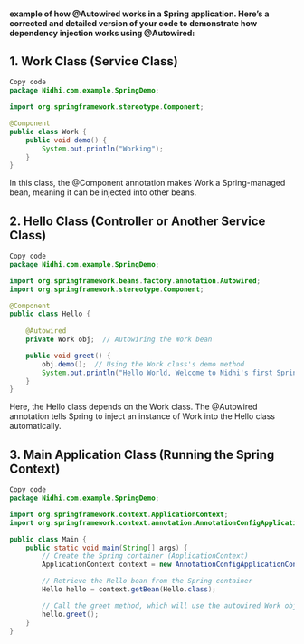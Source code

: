 #### example of how @Autowired works in a Spring application. Here’s a corrected and detailed version of your code to demonstrate how dependency injection works using @Autowired:

## 1. Work Class (Service Class)
```java
Copy code
package Nidhi.com.example.SpringDemo;

import org.springframework.stereotype.Component;

@Component
public class Work {
    public void demo() {
        System.out.println("Working");
    }
}
```
In this class, the @Component annotation makes Work a Spring-managed bean, meaning it can be injected into other beans.

## 2. Hello Class (Controller or Another Service Class)
```java
Copy code
package Nidhi.com.example.SpringDemo;

import org.springframework.beans.factory.annotation.Autowired;
import org.springframework.stereotype.Component;

@Component
public class Hello {
    
    @Autowired
    private Work obj;  // Autowiring the Work bean

    public void greet() {
        obj.demo();  // Using the Work class's demo method
        System.out.println("Hello World, Welcome to Nidhi's first Spring project");
    }
}
```
Here, the Hello class depends on the Work class. The @Autowired annotation tells Spring to inject an instance of Work into the Hello class automatically.

## 3. Main Application Class (Running the Spring Context)
```java
Copy code
package Nidhi.com.example.SpringDemo;

import org.springframework.context.ApplicationContext;
import org.springframework.context.annotation.AnnotationConfigApplicationContext;

public class Main {
    public static void main(String[] args) {
        // Create the Spring container (ApplicationContext)
        ApplicationContext context = new AnnotationConfigApplicationContext("Nidhi.com.example.SpringDemo");

        // Retrieve the Hello bean from the Spring container
        Hello hello = context.getBean(Hello.class);

        // Call the greet method, which will use the autowired Work object
        hello.greet();
    }
}
```
